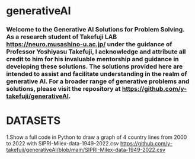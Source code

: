 # generativeAI

### Welcome to the Generative AI Solutions for Problem Solving. As a research student of Takefuji LAB https://neuro.musashino-u.ac.jp/ under the guidance of Professor Yoshiyasu Takefuji, I acknowledge and attribute all credit to him for his invaluable mentorship and guidance in developing these solutions. The solutions provided here are intended to assist and facilitate understanding in the realm of generative AI. For a broader range of generative problems and solutions, please visit the repository at https://github.com/y-takefuji/generativeAI. 

# DATASETS
1.Show a full code in Python to draw a graph of 4 country lines from 2000 to 2022 with SIPRI-Milex-data-1949-2022.csv
  https://github.com/y-takefuji/generativeAI/blob/main/SIPRI-Milex-data-1949-2022.csv
  
